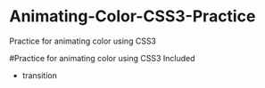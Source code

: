 # Animating-Color-CSS3-Practice
Practice for animating color using CSS3

#Practice for animating color using CSS3 Included
- transition
